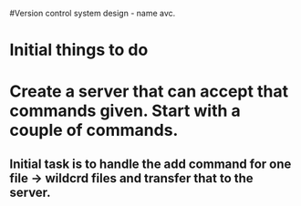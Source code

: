 #Version control system design -  name avc. 
# Initial things to do
# Create a server that can accept that commands given. Start with a couple of commands.  
## Initial task is to handle the add command for one file -> wildcrd files and transfer that to the server.
